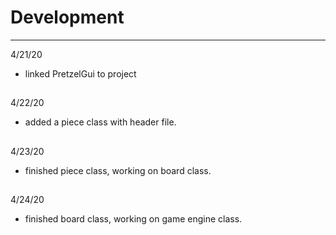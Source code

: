 # Development

---
4/21/20
- linked PretzelGui to project
##
4/22/20
- added a piece class with header file.
##
4/23/20
- finished piece class, working on board class.
##
4/24/20
- finished board class, working on game engine class.








